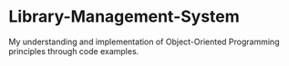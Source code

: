 # Library-Management-System
My understanding and implementation of Object-Oriented Programming principles through code examples.
